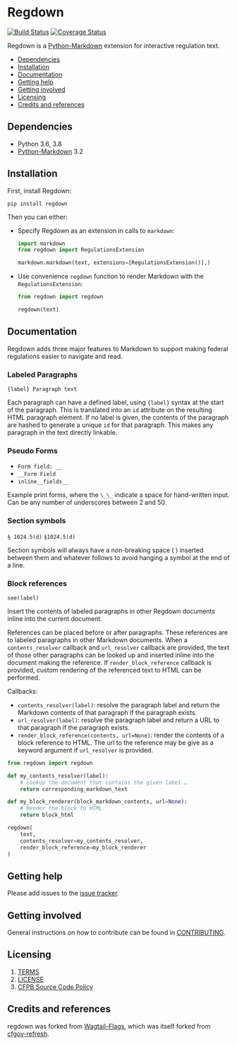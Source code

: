 # Regdown

[![Build Status](https://travis-ci.org/cfpb/regdown.svg?branch=master)](https://travis-ci.org/cfpb/regdown)
[![Coverage Status](https://coveralls.io/repos/github/cfpb/regdown/badge.svg?branch=master)](https://coveralls.io/github/cfpb/regdown?branch=master)

Regdown is a [Python-Markdown](https://python-markdown.github.io) extension for interactive regulation text.

- [Dependencies](#dependencies)
- [Installation](#installation)
- [Documentation](#documentation)
- [Getting help](#getting-help)
- [Getting involved](#getting-involved)
- [Licensing](#licensing)
- [Credits and references](#credits-and-references)

## Dependencies

- Python 3.6, 3.8
- [Python-Markdown](https://python-markdown.github.io) 3.2

## Installation

First, install Regdown:

```shell
pip install regdown
```

Then you can either:


- Specify Regdown as an extension in calls to `markdown`:

    ```python
    import markdown
    from regdown import RegulationsExtension

    markdown.markdown(text, extensions=[RegulationsExtension()],)
    ```

- Use convenience `regdown` function to render Markdown with the `RegulationsExtension`:

    ```python
    from regdown import regdown

    regdown(text)
    ```

## Documentation


Regdown adds three major features to Markdown to support making federal regulations easier to navigate and read.

### Labeled Paragraphs

`{label} Paragraph text`

Each paragraph can have a defined label, using `{label}` syntax at the start of the paragraph. This is translated into an `id` attribute on the resulting HTML paragraph element. If no label is given, the contents of the paragraph are hashed to generate a unique `id` for that paragraph. This makes any paragraph in the text directly linkable.

### Pseudo Forms

- `Form field: __`
- `__Form Field`
- `inline__fields__`

Example print forms, where the `\_\_` indicate a space for hand-written input. Can be any number of underscores between 2 and 50.

### Section symbols

`§ 1024.5(d)`
`§1024.5(d)`

Section symbols will always have a non-breaking space (&nbsp;) inserted between them and whatever follows to avoid hanging a symbol at the end of a line.

### Block references

`see(label)`

Insert the contents of labeled paragraphs in other Regdown documents inline into the current document. 

References can be placed before or after paragraphs. These references are to labeled paragraphs in other Markdown documents. When a `contents_resolver` callback and `url_resolver` callback are provided, the text of those other paragraphs can be looked up and inserted inline into the document making the reference. If `render_block_reference` callback is provided, custom rendering of the referenced text to HTML can be performed.

Callbacks:

- `contents_resolver(label)`: resolve the paragraph label and return the Markdown contents of that paragraph if the paragraph exists.
- `url_resolver(label)`: resolve the paragraph label and return a URL to that paragraph if the paragraph exists.
- `render_block_reference(contents, url=None)`: render the contents of a block reference to HTML. The url to the reference may be give as a keyword argument if `url_resolver` is provided.

```python
from regdown import regdown

def my_contents_resolver(label):
    # Lookup the document that contains the given label …
    return corresponding_markdown_text

def my_block_renderer(block_markdown_contents, url=None):
    # Render the block to HTML
    return block_html

regdown(
    text,
    contents_resolver=my_contents_resolver,
    render_block_reference=my_block_renderer
)
```

## Getting help

Please add issues to the [issue tracker](https://github.com/cfpb/regdown/issues).

## Getting involved

General instructions on _how_ to contribute can be found in [CONTRIBUTING](CONTRIBUTING.md).

## Licensing
1. [TERMS](TERMS.md)
2. [LICENSE](LICENSE)
3. [CFPB Source Code Policy](https://github.com/cfpb/source-code-policy/)

## Credits and references

regdown was forked from [Wagtail-Flags](https://github.com/cfpb/wagtail-flags), which was itself forked from [cfgov-refresh](https://github.com/cfpb/cfgov-refresh).
